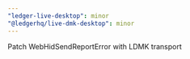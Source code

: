 ```yaml
---
"ledger-live-desktop": minor
"@ledgerhq/live-dmk-desktop": minor
---
```


Patch WebHidSendReportError with LDMK transport
